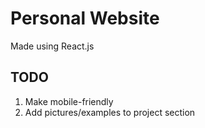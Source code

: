 # Personal Website

Made using React.js

## TODO

1. Make mobile-friendly
2. Add pictures/examples to project section
